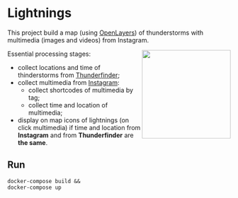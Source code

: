 # Lightnings
This project build a map (using [OpenLayers](https://openlayers.org/en/latest/apidoc/)) of thunderstorms with multimedia (images and videos) from Instagram.
<p>
<img align="right" width="200" src="/client/src/images/logo.ico">

Essential processing stages:
- collect locations and time of thinderstorms from [Thunderfinder](http://lightnings.ru/);
- collect multimedia from [Instagram](https://www.instagram.com/explore/tags/%D0%BC%D0%BE%D0%BB%D0%BD%D0%B8%D1%8F/):
    - collect shortcodes of multimedia by tag;
    - collect time and location of multimedia;
- display on map icons of lightnings (on click multimedia) if time and location from **Instagram** and from **Thunderfinder** are **the same**.  
</p>

## Run
```shell script
docker-compose build &&
docker-compose up
```
